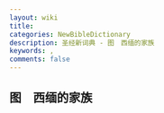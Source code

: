 ```yaml
---
layout: wiki
title: 
categories: NewBibleDictionary
description: 圣经新词典 - 图　西缅的家族
keywords: , 
comments: false
---
```


## 图　西缅的家族












